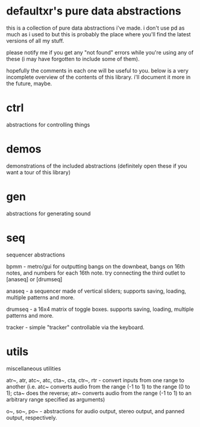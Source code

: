 defaultxr's pure data abstractions
==================================

this is a collection of pure data abstractions i've made. i don't use pd as much as i used to but this is probably the place where you'll find the latest versions of all my stuff.

please notify me if you get any "not found" errors while you're using any of these (i may have forgotten to include some of them).

hopefully the comments in each one will be useful to you. below is a very incomplete overview of the contents of this library. i'll document it more in the future, maybe.

ctrl
====
abstractions for controlling things

demos
=====
demonstrations of the included abstractions (definitely open these if you want a tour of this library)

gen
===
abstractions for generating sound

seq
===
sequencer abstractions

bpmm - metro/gui for outputting bangs on the downbeat, bangs on 16th notes, and numbers for each 16th note. try connecting the third outlet to [anaseq] or [drumseq]

anaseq - a sequencer made of vertical sliders; supports saving, loading, multiple patterns and more.

drumseq - a 16x4 matrix of toggle boxes. supports saving, loading, multiple patterns and more.

tracker - simple "tracker" controllable via the keyboard.

utils
=====
miscellaneous utilities

atr~, atr, atc~, atc, cta~, cta, ctr~, rtr - convert inputs from one range to another (i.e. atc~ converts audio from the range (-1 to 1) to the range (0 to 1); cta~ does the reverse; atr~ converts audio from the range (-1 to 1) to an arbitrary range specified as arguments)

o~, so~, po~ - abstractions for audio output, stereo output, and panned output, respectively.
